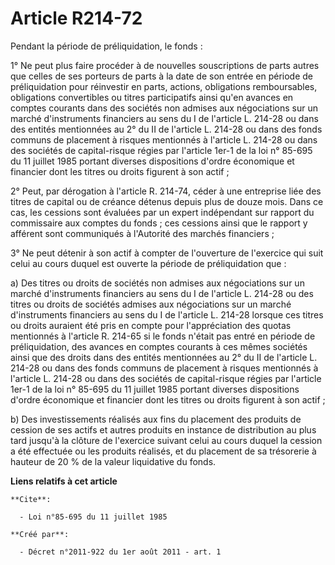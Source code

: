 # Article R214-72

Pendant la période de préliquidation, le fonds : 

1° Ne peut plus faire procéder à de nouvelles souscriptions de parts autres que celles de ses porteurs de parts à la date de
son entrée en période de préliquidation pour réinvestir en parts, actions, obligations remboursables, obligations
convertibles ou titres participatifs ainsi qu'en avances en comptes courants dans des sociétés non admises aux négociations
sur un marché d'instruments financiers au sens du I de l'article L. 214-28 ou dans des entités mentionnées au 2° du II de
l'article L. 214-28 ou dans des fonds communs de placement à risques mentionnés à l'article L. 214-28 ou dans des sociétés de
capital-risque régies par l'article 1er-1 de la loi n° 85-695 du 11 juillet 1985 portant diverses dispositions d'ordre
économique et financier dont les titres ou droits figurent à son actif ; 

2° Peut, par dérogation à l'article R. 214-74, céder à une entreprise liée des titres de capital ou de créance détenus depuis
plus de douze mois. Dans ce cas, les cessions sont évaluées par un expert indépendant sur rapport du commissaire aux comptes
du fonds ; ces cessions ainsi que le rapport y afférent sont communiqués à l'Autorité des marchés financiers ; 

3° Ne peut détenir à son actif à compter de l'ouverture de l'exercice qui suit celui au cours duquel est ouverte la période
de préliquidation que : 

a) Des titres ou droits de sociétés non admises aux négociations sur un marché d'instruments financiers au sens du I de
l'article L. 214-28 ou des titres ou droits de sociétés admises aux négociations sur un marché d'instruments financiers au
sens du I de l'article L. 214-28 lorsque ces titres ou droits auraient été pris en compte pour l'appréciation des quotas
mentionnés à l'article R. 214-65 si le fonds n'était pas entré en période de préliquidation, des avances en comptes courants
à ces mêmes sociétés ainsi que des droits dans des entités mentionnées au 2° du II de l'article L. 214-28 ou dans des fonds
communs de placement à risques mentionnés à l'article L. 214-28 ou dans des sociétés de capital-risque régies par l'article
1er-1 de la loi n° 85-695 du 11 juillet 1985 portant diverses dispositions d'ordre économique et financier dont les titres ou
droits figurent à son actif ; 

b) Des investissements réalisés aux fins du placement des produits de cession de ses actifs et autres produits en instance de
distribution au plus tard jusqu'à la clôture de l'exercice suivant celui au cours duquel la cession a été effectuée ou les
produits réalisés, et du placement de sa trésorerie à hauteur de 20 % de la valeur liquidative du fonds.

**Liens relatifs à cet article**

	**Cite**:

	  - Loi n°85-695 du 11 juillet 1985

	**Créé par**:

	  - Décret n°2011-922 du 1er août 2011 - art. 1
